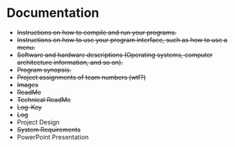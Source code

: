 # Documentation
 * ~~Instructions on how to compile and run your programs.~~
 * ~~Instructions on how to use your program interface, such as how to use a menu.~~
 * ~~Software and hardware descriptions (Operating systems, computer architecture information, and so on).~~
 * ~~Program synopsis.~~
 * ~~Project assignments of team numbers (wtf?)~~
 * ~~Images~~
 * ~~ReadMe~~
 * ~~Technical ReadMe~~
 * ~~Log-Key~~
 * ~~Log~~
 * Project Design
 * ~~System Requirements~~
 * PowerPoint Presentation
